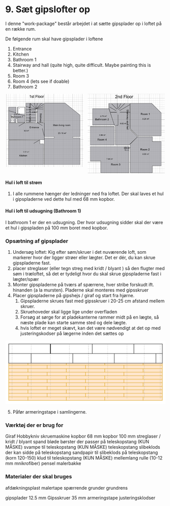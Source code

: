 # 9. Sæt gipslofter op


I denne "work-package" består arbejdet i at sætte gipsplader op i loftet på en række rum. 

De følgende rum skal have gipsplader i loftene

1. Entrance
2. Kitchen
3. Bathroom 1
4. Stairway and hall (quite high, quite difficult. Maybe painting this is better.)
5. Room 3
6. Room 4 (lets see if doable)
7. Bathroom 2

<p style="text-align:center;">
  <img src="figures/1stFloor.png" alt="1. sal"
       style="width:48%;display:inline-block;vertical-align:top;margin-right:2%;break-inside:avoid;page-break-inside:avoid;">
  <img src="figures/2ndFloor.png" alt="2. sal"
       style="width:48%;display:inline-block;vertical-align:top;break-inside:avoid;page-break-inside:avoid;">
</p>


#### Hul i loft til strøm
1. I alle rummene hænger der ledninger ned fra loftet. Der skal laves et hul i gipspladerne ved dette hul med 68 mm kopbor.

#### Hul i loft til udsugning (Bathroom 1)

I bathroom 1 er der en udsugning. Der hvor udsugning sidder skal der være et hul i gipspladen på 100 mm boret med kopbor.

### Opsætning af gipsplader
1. Undersøg loftet: Kig efter søm/skruer i det nuværende loft, som markerer hvor der ligger strøer eller lægter. Det er dér, du kan skrue gipspladerne fast.
2. placer streglaser (eller tegn streg med kridt / blyant ) så den flugter med søm i træloftet, så det er tydeligt hvor du skal skrue gipspladerne fast i lægter/spær
3. Monter gipspladerne på tværs af spærrene, hver stribe forskudt ift. hinanden (a la mursten). Pladerne skal monteres med gipsskruer
4. Placer gipspladerne på gipshejs / giraf og start fra hjørne. 
   1. Gipspladerne skrues fast med gipsskruer i 20-25 cm afstand mellem skruer. 
   2. Skruehoveder skal ligge lige under overfladen
   3. Forsøg at sørge for at pladekanterne rammer midt på en lægte, så næste plade kan starte samme sted og dele lægte.
   4. hvis loftet er meget skævt, kan det være nødvendigt at det op med justeringskodser på lægerne inden det sættes op

![alt text](figures/image-20.png)

5. Påfør armeringstape i samlingerne.

### Værktøj der er brug for
Giraf
Hobbykniv
skruemaskine
kopbor 68 mm
kopbor 100 mm
streglaser / kridt / blyant
spand
bløde børster der passer på teleskopstang (KUN MÅSKE)
svampe til teleskopstang (KUN MÅSKE)
teleskopstang
slibeklods der kan sidde på teleskopstang
sandpapir til slibeklods på teleskopstang (korn 120-150)
klud til teleskopstang (KUN MÅSKE)
mellemlang rulle (10-12 mm mnikrofiber)
pensel
malerbakke

### Materialer der skal bruges
afdækningsplast
malertape
spærrende grunder
grundrens

gipsplader 12.5 mm
Gipsskruer 35 mm
armeringstape
justeringsklodser
